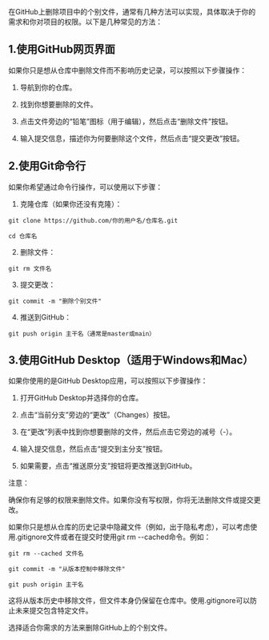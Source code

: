 在GitHub上删除项目中的个别文件，通常有几种方法可以实现，具体取决于你的需求和你对项目的权限。以下是几种常见的方法：

## 1.使用GitHub网页界面

如果你只是想从仓库中删除文件而不影响历史记录，可以按照以下步骤操作：

1. 导航到你的仓库。

2. 找到你想要删除的文件。

3. 点击文件旁边的“铅笔”图标（用于编辑），然后点击“删除文件”按钮。

4. 输入提交信息，描述你为何要删除这个文件，然后点击“提交更改”按钮。


## 2.使用Git命令行

如果你希望通过命令行操作，可以使用以下步骤：

1. 克隆仓库（如果你还没有克隆）：

```
git clone https://github.com/你的用户名/仓库名.git
```

```
cd 仓库名
```



2. 删除文件：

```
git rm 文件名
```

3. 提交更改：

```
git commit -m "删除个别文件"
```

4. 推送到GitHub：

```
git push origin 主干名（通常是master或main）
```



## 3.使用GitHub Desktop（适用于Windows和Mac）

如果你使用的是GitHub Desktop应用，可以按照以下步骤操作：

1. 打开GitHub Desktop并选择你的仓库。

2. 点击“当前分支”旁边的“更改”（Changes）按钮。

3. 在“更改”列表中找到你想要删除的文件，然后点击它旁边的减号（-）。

4. 输入提交信息，然后点击“提交到主分支”按钮。

5. 如果需要，点击“推送原分支”按钮将更改推送到GitHub。


注意：

确保你有足够的权限来删除文件。如果你没有写权限，你将无法删除文件或提交更改。

如果你只是想从仓库的历史记录中隐藏文件（例如，出于隐私考虑），可以考虑使用.gitignore文件或者在提交时使用git rm --cached命令。例如：

```
git rm --cached 文件名
```

```
git commit -m "从版本控制中移除文件"
```

```
git push origin 主干名
```

这将从版本历史中移除文件，但文件本身仍保留在仓库中。使用.gitignore可以防止未来提交包含特定文件。

选择适合你需求的方法来删除GitHub上的个别文件。
